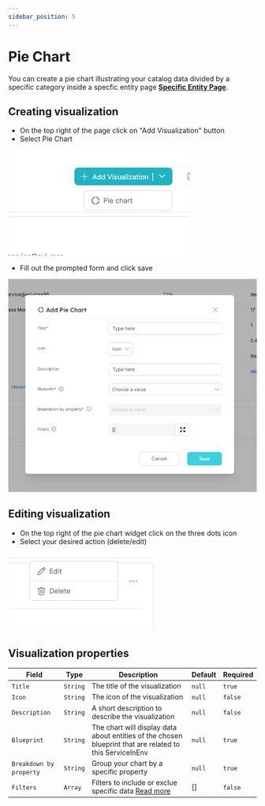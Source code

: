 ```yaml
---
sidebar_position: 5
---
```


# Pie Chart

You can create a pie chart illustrating your catalog data divided by a specific category inside a specfic entity page [**Specific Entity Page**](../port-components/page.md#entity-page).

## Creating visualization

- On the top right of the page click on "Add Visualization" button
- Select Pie Chart

![Dropdown](../../../static/img/platform-overview/widgets/AddPieChartVisualization.png)

- Fill out the prompted form and click save

![Dropdown](../../../static/img/platform-overview/widgets/AddPieChartForm.png)

## Editing visualization

- On the top right of the pie chart widget click on the three dots icon
- Select your desired action (delete/edit)

![Dropdown](../../../static/img/platform-overview/widgets/EditOrDeleteWidget.png)

## Visualization properties

| Field                   | Type     | Description                                                                                                            | Default | Required |
| ----------------------- | -------- | ---------------------------------------------------------------------------------------------------------------------- | ------- | -------- |
| `Title`                 | `String` | The title of the visualization                                                                                         | `null`  | `true`   |
| `Icon`                  | `String` | The icon of the visualization                                                                                          | `null`  | `false`  |
| `Description`           | `String` | A short description to describe the visualization                                                                      | `null`  | `false`  |
| `Blueprint`             | `String` | The chart will display data about entities of the chosen blueprint that are related to this ServiceInEnv               | `null`  | `true`   |
| `Breakdown by property` | `String` | Group your chart by a specific property                                                                                | `null`  | `true`   |
| `Filters`               | `Array`  | Filters to include or exclue specific data [Read more](https://docs.getport.io/tutorials/search-in-port/#search-rules) | []      | `false`  |

